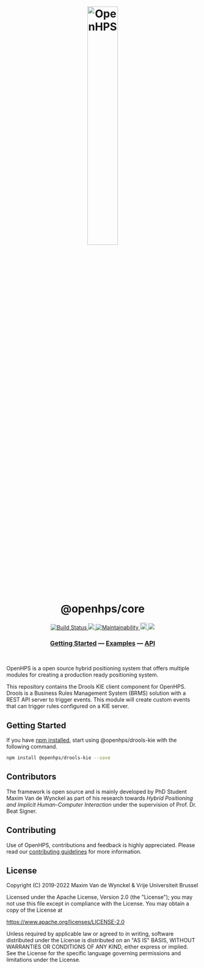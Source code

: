 <h1 align="center">
  <img alt="OpenHPS" src="https://openhps.org/images/logo_text-512.png" width="40%" /><br />
  @openhps/core
</h1>
<p align="center">
    <a href="https://github.com/OpenHPS/openhps-core/actions/workflows/main.yml" target="_blank">
        <img alt="Build Status" src="https://github.com/OpenHPS/openhps-core/actions/workflows/main.yml/badge.svg">
    </a>
    <a href="https://codecov.io/gh/OpenHPS/openhps-core">
        <img src="https://codecov.io/gh/OpenHPS/openhps-core/branch/master/graph/badge.svg"/>
    </a>
    <a href="https://codeclimate.com/github/OpenHPS/openhps-core/" target="_blank">
        <img alt="Maintainability" src="https://img.shields.io/codeclimate/maintainability/OpenHPS/openhps-core">
    </a>
    <a href="https://badge.fury.io/js/@openhps%2Fcore">
        <img src="https://badge.fury.io/js/@openhps%2Fcore.svg" alt="npm version" height="18">
    </a>
    <a href="https://app.fossa.com/projects/git%2Bgithub.com%2FOpenHPS%2Fopenhps-core?ref=badge_shield" alt="FOSSA Status"><img src="https://app.fossa.com/api/projects/git%2Bgithub.com%2FOpenHPS%2Fopenhps-core.svg?type=shield"/></a>
</p>

<h3 align="center">
    <a href="https://openhps.org/docs/getting-started">Getting Started</a> &mdash; <a href="https://openhps.org/docs/examples">Examples</a> &mdash; <a href="https://openhps.org/docs/core">API</a>
</h3>

<br />

OpenHPS is a open source hybrid positioning system that offers multiple modules for creating a production ready positioning system.

This repository contains the Drools KIE client component for OpenHPS. Drools is a Business Rules Management System (BRMS) solution with a REST API server to trigger events. This module will create custom events that can trigger rules configured on a KIE server.

## Getting Started
If you have [npm installed](https://www.npmjs.com/get-npm), start using @openhps/drools-kie with the following command.
```bash
npm install @openhps/drools-kie --save
```

## Contributors
The framework is open source and is mainly developed by PhD Student Maxim Van de Wynckel as part of his research towards *Hybrid Positioning and Implicit Human-Computer Interaction* under the supervision of Prof. Dr. Beat Signer.

## Contributing
Use of OpenHPS, contributions and feedback is highly appreciated. Please read our [contributing guidelines](CONTRIBUTING.md) for more information.

## License
Copyright (C) 2019-2022 Maxim Van de Wynckel & Vrije Universiteit Brussel

Licensed under the Apache License, Version 2.0 (the "License"); you may not use this file except in compliance with the License. You may obtain a copy of the License at

https://www.apache.org/licenses/LICENSE-2.0

Unless required by applicable law or agreed to in writing, software distributed under the License is distributed on an "AS IS" BASIS, WITHOUT WARRANTIES OR CONDITIONS OF ANY KIND, either express or implied. See the License for the specific language governing permissions and limitations under the License.